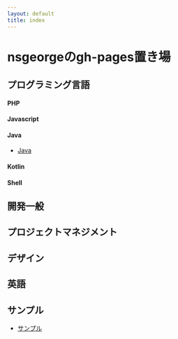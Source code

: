 ```yaml
---
layout: default
title: index
---
```


# nsgeorgeのgh-pages置き場

## プログラミング言語

#### PHP

#### Javascript

#### Java

 - [Java](programming_language/java.md)

#### Kotlin

#### Shell

## 開発一般

## プロジェクトマネジメント

## デザイン

## 英語

## サンプル

 - [サンプル](sample/sample.html)